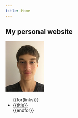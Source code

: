 ```yaml
---
title: Home
---
```


## My personal website

<div class="index-body">
  <img src="/resources/images/Me.png" class="index-me" />

  <ul class="index-links"> {{for(links)}}<li><a href="{{url}}">{{title}}</a></li>{{endfor}} </ul>
</div>
